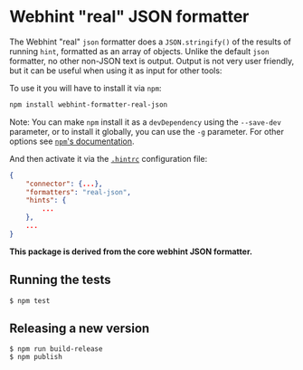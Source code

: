 # Webhint "real" JSON formatter

The Webhint "real" `json` formatter does a `JSON.stringify()` of
the results of running `hint`, formatted as an array of objects.
Unlike the default `json` formatter, no other non-JSON text is output.
Output is not very user friendly, but it can be useful when using it
as input for other tools:

To use it you will have to install it via `npm`:

```bash
npm install webhint-formatter-real-json
```

Note: You can make `npm` install it as a `devDependency` using the
`--save-dev` parameter, or to install it globally, you can use the
`-g` parameter. For other options see [`npm`'s
documentation](https://docs.npmjs.com/cli/install).

And then activate it via the [`.hintrc`][hintrc] configuration file:

```json
{
    "connector": {...},
    "formatters": "real-json",
    "hints": {
        ...
    },
    ...
}
```

**This package is derived from the core webhint JSON formatter.**

## Running the tests

```
$ npm test
```

## Releasing a new version

```
$ npm run build-release
$ npm publish
```

<!-- Link labels: -->

[hintrc]: https://webhint.io/docs/user-guide/configuring-webhint/summary/
